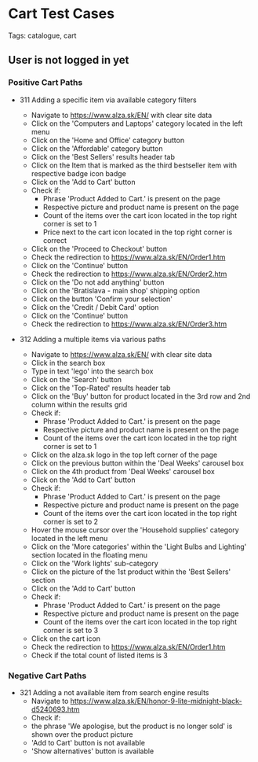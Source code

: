 # Cart Test Cases

Tags: catalogue, cart

## User is not logged in yet

### Positive Cart Paths

* 311 Adding a specific item via available category filters
    * Navigate to https://www.alza.sk/EN/ with clear site data
    * Click on the 'Computers and Laptops' category located in the left menu
    * Click on the 'Home and Office' category button
    * Click on the 'Affordable' category button
    * Click on the 'Best Sellers' results header tab
    * Click on the Item that is marked as the third bestseller item with respective badge icon badge
    * Click on the 'Add to Cart' button
    * Check if:
      - Phrase 'Product Added to Cart.' is present on the page
      - Respective picture and product name is present on the page
      - Count of the items over the cart icon located in the top right corner is set to 1
      - Price next to the cart icon located in the top right corner is correct
    * Click on the 'Proceed to Checkout' button
    * Check the redirection to https://www.alza.sk/EN/Order1.htm
    * Click on the 'Continue' button
    * Check the redirection to https://www.alza.sk/EN/Order2.htm
    * Click on the 'Do not add anything' button
    * Click on the 'Bratislava - main shop' shipping option
    * Click on the button 'Confirm your selection'
    * Click on the 'Credit / Debit Card' option
    * Click on the 'Continue' button
    * Check the redirection to https://www.alza.sk/EN/Order3.htm

* 312 Adding a multiple items via various paths
    * Navigate to https://www.alza.sk/EN/ with clear site data
    * Click in the search box
    * Type in text 'lego' into the search box 
    * Click on the 'Search' button 
    * Click on the 'Top-Rated' results header tab
    * Click on the 'Buy' button for product located in the 3rd row and 2nd column within the results grid
    * Check if:
      - Phrase 'Product Added to Cart.' is present on the page
      - Respective picture and product name is present on the page
      - Count of the items over the cart icon located in the top right corner is set to 1
    * Click on the alza.sk logo in the top left corner of the page
    * Click on the previous button within the 'Deal Weeks' carousel box
    * Click on the 4th product from 'Deal Weeks' carousel box
    * Click on the 'Add to Cart' button
    * Check if:
      - Phrase 'Product Added to Cart.' is present on the page
      - Respective picture and product name is present on the page
      - Count of the items over the cart icon located in the top right corner is set to 2
    * Hover the mouse cursor over the 'Household supplies' category located in the left menu
    * Click on the 'More categories' within the 'Light Bulbs and Lighting' section located in the floating menu
    * Click on the 'Work lights' sub-category
    * Click on the picture of the 1st  product within the 'Best Sellers' section
    * Click on the 'Add to Cart' button
    * Check if:
      - Phrase 'Product Added to Cart.' is present on the page
      - Respective picture and product name is present on the page
      - Count of the items over the cart icon located in the top right corner is set to 3
    * Click on the cart icon
    * Check the redirection to https://www.alza.sk/EN/Order1.htm
    * Check if the total count of listed items is 3
  
### Negative Cart Paths
* 321 Adding a not available item from search engine results
    * Navigate to https://www.alza.sk/EN/honor-9-lite-midnight-black-d5240693.htm
    * Check if:
     - the phrase 'We apologise, but the product is no longer sold' is shown over the product picture
     - 'Add to Cart' button is not available
     - 'Show alternatives' button is available